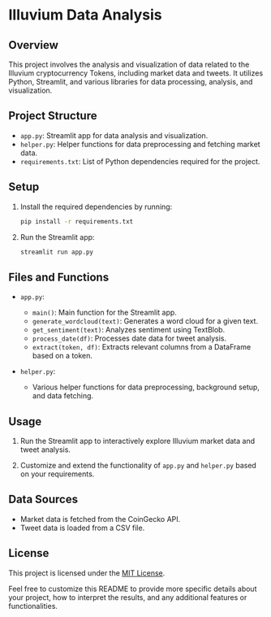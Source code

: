 # Illuvium Data Analysis

## Overview

This project involves the analysis and visualization of data related to the Illuvium cryptocurrency Tokens, including market data and tweets. It utilizes Python, Streamlit, and various libraries for data processing, analysis, and visualization.

## Project Structure

- `app.py`: Streamlit app for data analysis and visualization.
- `helper.py`: Helper functions for data preprocessing and fetching market data.
- `requirements.txt`: List of Python dependencies required for the project.

## Setup

1. Install the required dependencies by running:

    ```bash
    pip install -r requirements.txt
    ```

2. Run the Streamlit app:

    ```bash
    streamlit run app.py
    ```

## Files and Functions

- `app.py`:
    - `main()`: Main function for the Streamlit app.
    - `generate_wordcloud(text)`: Generates a word cloud for a given text.
    - `get_sentiment(text)`: Analyzes sentiment using TextBlob.
    - `process_date(df)`: Processes date data for tweet analysis.
    - `extract(token, df)`: Extracts relevant columns from a DataFrame based on a token.

- `helper.py`:
    - Various helper functions for data preprocessing, background setup, and data fetching.

## Usage

1. Run the Streamlit app to interactively explore Illuvium market data and tweet analysis.

2. Customize and extend the functionality of `app.py` and `helper.py` based on your requirements.

## Data Sources

- Market data is fetched from the CoinGecko API.
- Tweet data is loaded from a CSV file.

## License

This project is licensed under the [MIT License](LICENSE).

Feel free to customize this README to provide more specific details about your project, how to interpret the results, and any additional features or functionalities.

